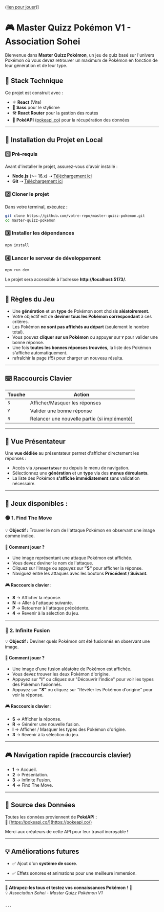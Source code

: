 ([lien pour jouer](https://lokikun5.github.io/sohei-poke-quizzv1/#/))]
# 🎮 Master Quizz Pokémon V1 - Association Sohei

Bienvenue dans **Master Quizz Pokémon**, un jeu de quiz basé sur l'univers Pokémon où vous devez retrouver un maximum de Pokémon en fonction de leur génération et de leur type.

## 🚀 Stack Technique

Ce projet est construit avec :
- ⚛ **React** (Vite)
- 🎨 **Sass** pour le stylisme
- 🛠 **React Router** pour la gestion des routes
- 📡 **PokéAPI** ([pokeapi.co](https://pokeapi.co/)) pour la récupération des données

---

## 🔧 Installation du Projet en Local

### **1️⃣ Pré-requis**
Avant d'installer le projet, assurez-vous d'avoir installé :
- **Node.js** (>= 16.x) ➝ [Téléchargement ici](https://nodejs.org/)
- **Git** ➝ [Téléchargement ici](https://git-scm.com/)

### **2️⃣ Cloner le projet**
Dans votre terminal, exécutez :

```sh
git clone https://github.com/votre-repo/master-quizz-pokemon.git
cd master-quizz-pokemon
```

### **3️⃣ Installer les dépendances**
```sh
npm install
```

### **4️⃣ Lancer le serveur de développement**
```sh
npm run dev
```

Le projet sera accessible à l'adresse **http://localhost:5173/**.

---

## 🎲 Règles du Jeu

- Une **génération** et un **type** de Pokémon sont choisis **aléatoirement**.
- Votre objectif est de **deviner tous les Pokémon correspondant** à ces critères.
- Les Pokémon **ne sont pas affichés au départ** (seulement le nombre total).
- Vous pouvez **cliquer sur un Pokémon** ou appuyer sur **`Y`** pour valider une bonne réponse.
- Une fois **toutes les bonnes réponses trouvées**, la liste des Pokémon s'affiche automatiquement.
- rafraîchir la page (f5) pour charger un nouveau résulta.

---

## ⌨️ Raccourcis Clavier

| Touche | Action |
|--------|--------|
| `S`    | Afficher/Masquer les réponses |
| `Y`    | Valider une bonne réponse |
| `R`    | Relancer une nouvelle partie (si implémenté) |

---

## 🎤 Vue Présentateur

Une **vue dédiée** au présentateur permet d'afficher directement les réponses :

- Accès via **`/presentateur`** ou depuis le menu de navigation.
- Sélectionnez une **génération** et un **type** via des **menus déroulants**.
- La liste des Pokémon **s'affiche immédiatement** sans validation nécessaire.

---

## 📌 **Jeux disponibles :**
### 🟢 **1. Find The Move**
💡 **Objectif :** Trouver le nom de l'attaque Pokémon en observant une image comme indice.

#### 📖 **Comment jouer ?**
- Une image représentant une attaque Pokémon est affichée.
- Vous devez deviner le nom de l'attaque.
- Cliquez sur l'image ou appuyez sur **"S"** pour afficher la réponse.
- Naviguez entre les attaques avec les boutons **Précédent / Suivant**.

#### 🎮 **Raccourcis clavier :**
- **S** → Afficher la réponse.
- **N** → Aller à l'attaque suivante.
- **P** → Retourner à l'attaque précédente.
- **4** → Revenir à la sélection du jeu.

---

### 🔵 **2. Infinite Fusion**
💡 **Objectif :** Deviner quels Pokémon ont été fusionnés en observant une image.

#### 📖 **Comment jouer ?**
- Une image d'une fusion aléatoire de Pokémon est affichée.
- Vous devez trouver les deux Pokémon d'origine.
- Appuyez sur **"I"** ou cliquez sur "Découvrir l'indice" pour voir les types des Pokémon fusionnés.
- Appuyez sur **"S"** ou cliquez sur "Révéler les Pokémon d'origine" pour voir la réponse.

#### 🎮 **Raccourcis clavier :**
- **S** → Afficher la réponse.
- **R** → Générer une nouvelle fusion.
- **I** → Afficher / Masquer les types des Pokémon d'origine.
- **3** → Revenir à la sélection du jeu.

---

## 🎮 **Navigation rapide (raccourcis clavier)**
- **1** → Accueil.
- **2** → Présentation.
- **3** → Infinite Fusion.
- **4** → Find The Move.

---

## 📡 Source des Données

Toutes les données proviennent de **PokéAPI** :  
🔗 [https://pokeapi.co/](https://pokeapi.co/)

Merci aux créateurs de cette API pour leur travail incroyable !

---

## 💡 Améliorations futures

- ✅ Ajout d'un **système de score**.

- ✅ Effets sonores et animations pour une meilleure immersion.

---

**🚀 Attrapez-les tous et testez vos connaissances Pokémon !** 🎉  
💡 *Association Sohei* - *Master Quizz Pokémon V1*
```

---
